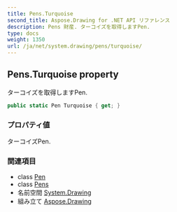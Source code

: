 ```yaml
---
title: Pens.Turquoise
second_title: Aspose.Drawing for .NET API リファレンス
description: Pens 財産. ターコイズを取得しますPen.
type: docs
weight: 1350
url: /ja/net/system.drawing/pens/turquoise/
---
```

## Pens.Turquoise property

ターコイズを取得しますPen.

```csharp
public static Pen Turquoise { get; }
```

### プロパティ値

ターコイズPen.

### 関連項目

* class [Pen](../../pen/)
* class [Pens](../)
* 名前空間 [System.Drawing](../../pens/)
* 組み立て [Aspose.Drawing](../../../)


